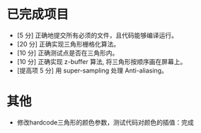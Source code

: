 # 已完成项目
- [5 分] 正确地提交所有必须的文件，且代码能够编译运行。
- [20 分] 正确实现三角形栅格化算法。
- [10 分] 正确测试点是否在三角形内。
- [10 分] 正确实现 z-buffer 算法, 将三角形按顺序画在屏幕上。
- [提高项 5 分] 用 super-sampling 处理 Anti-aliasing。

# 其他
- 修改hardcode三角形的颜色参数，测试代码对颜色的插值：完成